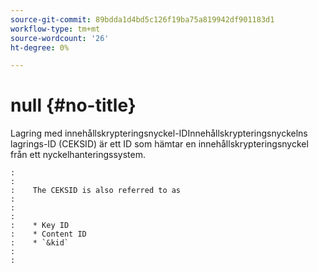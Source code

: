 ```yaml
---
source-git-commit: 89bdda1d4bd5c126f19ba75a819942df901183d1
workflow-type: tm+mt
source-wordcount: '26'
ht-degree: 0%

---
```



# null {#no-title}

Lagring med innehållskrypteringsnyckel-IDInnehållskrypteringsnyckelns lagrings-ID (CEKSID) är ett ID som hämtar en innehållskrypteringsnyckel från ett nyckelhanteringssystem.

```
:    
:    
:    The CEKSID is also referred to as
:    
:    
:    
:    * Key ID
:    * Content ID
:    * `&kid`
:    
:    
```

